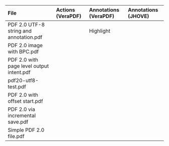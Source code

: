 |File|Actions (VeraPDF)|Annotations (VeraPDF)|Annotations (JHOVE)|
|:--|:--|:--|:--|
|PDF 2.0 UTF-8 string and annotation.pdf||Highlight||
|PDF 2.0 image with BPC.pdf||||
|PDF 2.0 with page level output intent.pdf||||
|pdf20-utf8-test.pdf||||
|PDF 2.0 with offset start.pdf||||
|PDF 2.0 via incremental save.pdf||||
|Simple PDF 2.0 file.pdf||||
